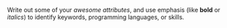 Write out some of your *awesome attributes*, and use emphasis (like **bold** or *italics*) to identify keywords, programming languages, or skills. 
